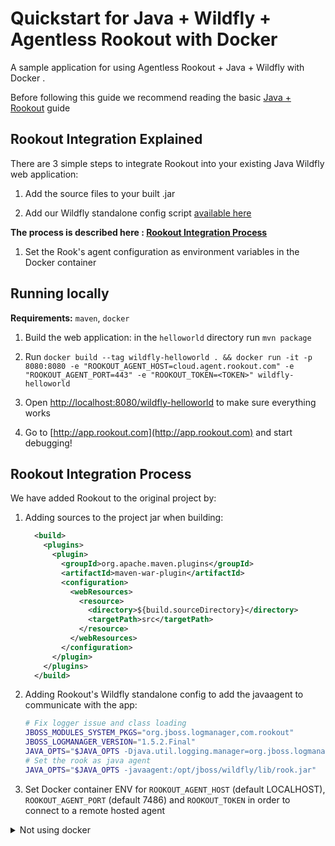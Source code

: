# Quickstart for Java + Wildfly + Agentless Rookout with Docker

A sample application for using Agentless Rookout + Java + Wildfly with Docker .

Before following this guide we recommend reading the basic [Java + Rookout] guide

## Rookout Integration Explained

There are 3 simple steps to integrate Rookout into your existing Java Wildfly web application:

1. Add the source files to your built .jar

1. Add our Wildfly standalone config script [available here](https://github.com/Rookout/deployment-examples/tree/master/java-wildfly-docker-agentless/rookout-conf)

__The process is described here : [Rookout Integration Process](#rookout-integration-process)__

1. Set the Rook's agent configuration as environment variables in the Docker container


## Running locally
**Requirements:** `maven`, `docker`

1. Build the web application: in the `helloworld` directory run `mvn package`

1. Run `docker build --tag wildfly-helloworld . && docker run -it -p 8080:8080 -e "ROOKOUT_AGENT_HOST=cloud.agent.rookout.com" -e "ROOKOUT_AGENT_PORT=443" -e "ROOKOUT_TOKEN=<TOKEN>" wildfly-helloworld`

1. Open [http://localhost:8080/wildfly-helloworld](http://localhost:8080/wildfly-helloworld) to make sure everything works

1. Go to [http://app.rookout.com](http://app.rookout.com) and start debugging! 

## Rookout Integration Process
We have added Rookout to the original project by:
1. Adding sources to the project jar when building:
    ```xml
      <build>
        <plugins>
          <plugin>
            <groupId>org.apache.maven.plugins</groupId>
            <artifactId>maven-war-plugin</artifactId>
            <configuration>
              <webResources>
                <resource>
                  <directory>${build.sourceDirectory}</directory>
                  <targetPath>src</targetPath>
                </resource>
              </webResources>
            </configuration>
          </plugin>
        </plugins>
      </build>
    ```

1. Adding Rookout's Wildfly standalone config to add the javaagent to communicate with the app:
    ```bash
    # Fix logger issue and class loading
    JBOSS_MODULES_SYSTEM_PKGS="org.jboss.logmanager,com.rookout"
    JBOSS_LOGMANAGER_VERSION="1.5.2.Final"
    JAVA_OPTS="$JAVA_OPTS -Djava.util.logging.manager=org.jboss.logmanager.LogManager -Xbootclasspath/p:$JBOSS_HOME/modules/system/layers/base/org/jboss/logmanager/main/jboss-logmanager-$JBOSS_LOGMANAGER_VERSION.jar"
    # Set the rook as java agent
    JAVA_OPTS="$JAVA_OPTS -javaagent:/opt/jboss/wildfly/lib/rook.jar"
    ```
    
1. Set Docker container ENV for `ROOKOUT_AGENT_HOST` (default LOCALHOST), `ROOKOUT_AGENT_PORT` (default 7486) and `ROOKOUT_TOKEN` in order to connect to a remote hosted agent
  <details>
    <summary>Not using docker</summary>
    You can set these variables in the `standalone.conf` at the top of the file like so:
    ```bash
    ROOKOUT_AGENT_HOST="cloud.agent.rookout.com"
    ROOKOUT_AGENT_PORT="443"
    ROOKOUT_AGENT_TOKEN="<My-Token>"
    ```
  </details>
    

[Java + Rookout]: https://rookout.github.io/tutorials/java
[maven central]: https://mvnrepository.com/artifact/com.rookout/rook
